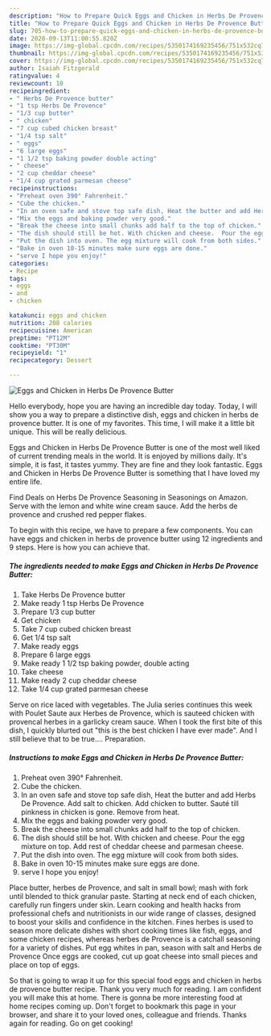 ```yaml
---
description: "How to Prepare Quick Eggs and Chicken in Herbs De Provence Butter"
title: "How to Prepare Quick Eggs and Chicken in Herbs De Provence Butter"
slug: 705-how-to-prepare-quick-eggs-and-chicken-in-herbs-de-provence-butter
date: 2020-09-13T11:00:55.820Z
image: https://img-global.cpcdn.com/recipes/5350174169235456/751x532cq70/eggs-and-chicken-in-herbs-de-provence-butter-recipe-main-photo.jpg
thumbnail: https://img-global.cpcdn.com/recipes/5350174169235456/751x532cq70/eggs-and-chicken-in-herbs-de-provence-butter-recipe-main-photo.jpg
cover: https://img-global.cpcdn.com/recipes/5350174169235456/751x532cq70/eggs-and-chicken-in-herbs-de-provence-butter-recipe-main-photo.jpg
author: Isaiah Fitzgerald
ratingvalue: 4
reviewcount: 10
recipeingredient:
- " Herbs De Provence butter"
- "1 tsp Herbs De Provence"
- "1/3 cup butter"
- " chicken"
- "7 cup cubed chicken breast"
- "1/4 tsp salt"
- " eggs"
- "6 large eggs"
- "1 1/2 tsp baking powder double acting"
- " cheese"
- "2 cup cheddar cheese"
- "1/4 cup grated parmesan cheese"
recipeinstructions:
- "Preheat oven 390° Fahrenheit."
- "Cube the chicken."
- "In an oven safe and stove top safe dish, Heat the butter and add Herbs De Provence.  Add salt to chicken. Add chicken to butter. Sauté till pinkness in chicken is gone. Remove from heat."
- "Mix the eggs and baking powder very good."
- "Break the cheese into small chunks add half to the top of chicken."
- "The dish should still be hot. With chicken and cheese.  Pour the egg mixture on top. Add rest of cheddar cheese and parmesan cheese."
- "Put the dish into oven. The egg mixture will cook from both sides."
- "Bake in oven 10-15 minutes make sure eggs are done."
- "serve I hope you enjoy!"
categories:
- Recipe
tags:
- eggs
- and
- chicken

katakunci: eggs and chicken 
nutrition: 208 calories
recipecuisine: American
preptime: "PT12M"
cooktime: "PT30M"
recipeyield: "1"
recipecategory: Dessert

---
```



![Eggs and Chicken in Herbs De Provence Butter](https://img-global.cpcdn.com/recipes/5350174169235456/751x532cq70/eggs-and-chicken-in-herbs-de-provence-butter-recipe-main-photo.jpg)

Hello everybody, hope you are having an incredible day today. Today, I will show you a way to prepare a distinctive dish, eggs and chicken in herbs de provence butter. It is one of my favorites. This time, I will make it a little bit unique. This will be really delicious.

Eggs and Chicken in Herbs De Provence Butter is one of the most well liked of current trending meals in the world. It is enjoyed by millions daily. It's simple, it is fast, it tastes yummy. They are fine and they look fantastic. Eggs and Chicken in Herbs De Provence Butter is something that I have loved my entire life.

Find Deals on Herbs De Provence Seasoning in Seasonings on Amazon. Serve with the lemon and white wine cream sauce. Add the herbs de provence and crushed red pepper flakes.


To begin with this recipe, we have to prepare a few components. You can have eggs and chicken in herbs de provence butter using 12 ingredients and 9 steps. Here is how you can achieve that.

<!--inarticleads1-->

##### The ingredients needed to make Eggs and Chicken in Herbs De Provence Butter:

1. Take  Herbs De Provence butter
1. Make ready 1 tsp Herbs De Provence
1. Prepare 1/3 cup butter
1. Get  chicken
1. Take 7 cup cubed chicken breast
1. Get 1/4 tsp salt
1. Make ready  eggs
1. Prepare 6 large eggs
1. Make ready 1 1/2 tsp baking powder, double acting
1. Take  cheese
1. Make ready 2 cup cheddar cheese
1. Take 1/4 cup grated parmesan cheese


Serve on rice laced with vegetables. The Julia series continues this week with Poulet Saute aux Herbes de Provence, which is sauteed chicken with provencal herbes in a garlicky cream sauce. When I took the first bite of this dish, I quickly blurted out &#34;this is the best chicken I have ever made&#34;. And I still believe that to be true.… Preparation. 

<!--inarticleads2-->

##### Instructions to make Eggs and Chicken in Herbs De Provence Butter:

1. Preheat oven 390° Fahrenheit.
1. Cube the chicken.
1. In an oven safe and stove top safe dish, Heat the butter and add Herbs De Provence.  Add salt to chicken. Add chicken to butter. Sauté till pinkness in chicken is gone. Remove from heat.
1. Mix the eggs and baking powder very good.
1. Break the cheese into small chunks add half to the top of chicken.
1. The dish should still be hot. With chicken and cheese.  Pour the egg mixture on top. Add rest of cheddar cheese and parmesan cheese.
1. Put the dish into oven. The egg mixture will cook from both sides.
1. Bake in oven 10-15 minutes make sure eggs are done.
1. serve I hope you enjoy!


Place butter, herbes de Provence, and salt in small bowl; mash with fork until blended to thick granular paste. Starting at neck end of each chicken, carefully run fingers under skin. Learn cooking and health hacks from professional chefs and nutritionists in our wide range of classes, designed to boost your skills and confidence in the kitchen. Fines herbes is used to season more delicate dishes with short cooking times like fish, eggs, and some chicken recipes, whereas herbes de Provence is a catchall seasoning for a variety of dishes. Put egg whites in pan, season with salt and Herbs de Provence Once eggs are cooked, cut up goat cheese into small pieces and place on top of eggs. 

So that is going to wrap it up for this special food eggs and chicken in herbs de provence butter recipe. Thank you very much for reading. I am confident you will make this at home. There is gonna be more interesting food at home recipes coming up. Don't forget to bookmark this page in your browser, and share it to your loved ones, colleague and friends. Thanks again for reading. Go on get cooking!
